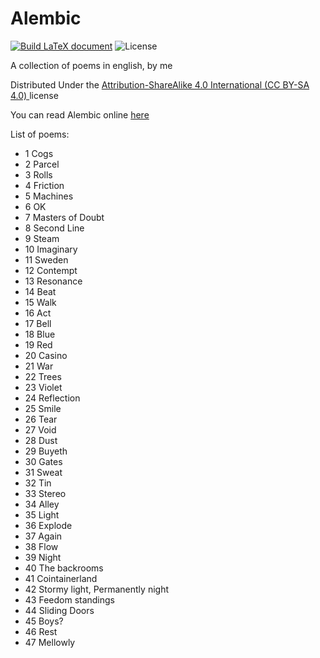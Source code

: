 # Alembic
[![Build LaTeX document](https://github.com/MatMasIt/Alembic/actions/workflows/LaTeXcompile.yml/badge.svg)](https://github.com/MatMasIt/Alembic/actions/workflows/LaTeXcompile.yml)
![License](https://img.shields.io/badge/License-Creative%20Commons%20Attribution--ShareAlike%204.0%20International%20Public%20License-green)

A collection of poems in english, by me

Distributed Under the [Attribution-ShareAlike 4.0 International (CC BY-SA 4.0) ](https://creativecommons.org/licenses/by-sa/4.0/) license

You can read Alembic online [here](Alembic.md)

List of poems:

<!-- BEGIN POEMLIST -->
* 1 Cogs
* 2 Parcel
* 3 Rolls
* 4 Friction
* 5 Machines
* 6 OK
* 7 Masters of Doubt
* 8 Second Line
* 9 Steam
* 10 Imaginary
* 11 Sweden
* 12 Contempt
* 13 Resonance
* 14 Beat
* 15 Walk
* 16 Act
* 17 Bell
* 18 Blue
* 19 Red
* 20 Casino
* 21 War
* 22 Trees
* 23 Violet
* 24 Reflection
* 25 Smile
* 26 Tear
* 27 Void
* 28 Dust
* 29 Buyeth
* 30 Gates
* 31 Sweat
* 32 Tin
* 33 Stereo
* 34 Alley
* 35 Light
* 36 Explode
* 37 Again
* 38 Flow
* 39 Night
* 40 The backrooms
* 41 Cointainerland
* 42 Stormy light, Permanently night
* 43 Feedom standings
* 44 Sliding Doors
* 45 Boys?
* 46 Rest
* 47 Mellowly
<!-- END POEMLIST -->

